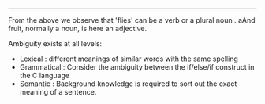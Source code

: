 
---

From the above we observe that 'flies' can be a verb or a plural noun .
aAnd fruit, normally a noun, is here an adjective.

Ambiguity exists at all levels: 

- Lexical : different meanings of similar words with the same spelling
- Grammatical : Consider the ambiguity between the if/else/if construct in the C language
- Semantic : Background knowledge is required to sort out the exact meaning of a sentence.
